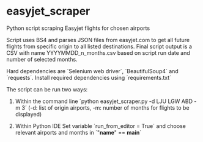 # easyjet_scraper
Python script scraping Easyjet flights for chosen airports

Script uses BS4 and parses JSON files from easyjet.com to get all future flights from specific origin to all listed destinations. Final script output is a CSV with name YYYYMMDD_n_months.csv based on script run date and number of selected months. 

Hard dependencies are ´Selenium web driver´, ´BeautifulSoup4´ and ´requests´.
Install required dependencies using ´requirements.txt´

The script can be run two ways:
1. Within the command line
´python easyjet_scraper.py -d LJU LGW ABD -m 3´ (-d: list of origin airports, -m: number of months for flights to be displayed)

2. Within Python IDE
Set variable ´run_from_editor = True´ and choose relevant airports and months in ´"__name__" == __main__´


